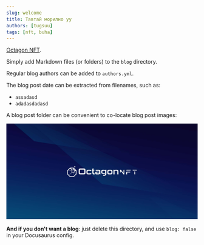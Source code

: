 ```yaml
---
slug: welcome
title: Тавтай морилно уу
authors: [tugsuu]
tags: [nft, buha]
---
```


[Octagon NFT](https://www.nft.octagon.mn/).

Simply add Markdown files (or folders) to the `blog` directory.

Regular blog authors can be added to `authors.yml`.

The blog post date can be extracted from filenames, such as:

- `assadasd`
- `adadasdadasd`

A blog post folder can be convenient to co-locate blog post images:

![octagon cover](./octagon-cover.jpg)

**And if you don't want a blog**: just delete this directory, and use `blog: false` in your Docusaurus config.
